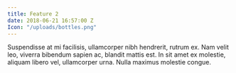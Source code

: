 ```yaml
---
title: Feature 2
date: 2018-06-21 16:57:00 Z
Icon: "/uploads/bottles.png"
---
```


Suspendisse at mi facilisis, ullamcorper nibh hendrerit, rutrum ex. Nam velit leo, viverra bibendum sapien ac, blandit mattis est. In sit amet ex molestie, aliquam libero vel, ullamcorper urna. Nulla maximus molestie congue. 